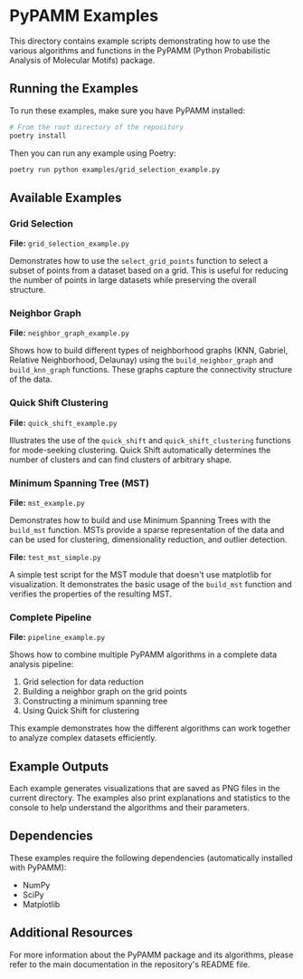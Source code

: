 # PyPAMM Examples

This directory contains example scripts demonstrating how to use the various algorithms and functions in the PyPAMM (Python Probabilistic Analysis of Molecular Motifs) package.

## Running the Examples

To run these examples, make sure you have PyPAMM installed:

```bash
# From the root directory of the repository
poetry install
```

Then you can run any example using Poetry:

```bash
poetry run python examples/grid_selection_example.py
```

## Available Examples

### Grid Selection

**File:** `grid_selection_example.py`

Demonstrates how to use the `select_grid_points` function to select a subset of points from a dataset based on a grid. This is useful for reducing the number of points in large datasets while preserving the overall structure.

### Neighbor Graph

**File:** `neighbor_graph_example.py`

Shows how to build different types of neighborhood graphs (KNN, Gabriel, Relative Neighborhood, Delaunay) using the `build_neighbor_graph` and `build_knn_graph` functions. These graphs capture the connectivity structure of the data.

### Quick Shift Clustering

**File:** `quick_shift_example.py`

Illustrates the use of the `quick_shift` and `quick_shift_clustering` functions for mode-seeking clustering. Quick Shift automatically determines the number of clusters and can find clusters of arbitrary shape.

### Minimum Spanning Tree (MST)

**File:** `mst_example.py`

Demonstrates how to build and use Minimum Spanning Trees with the `build_mst` function. MSTs provide a sparse representation of the data and can be used for clustering, dimensionality reduction, and outlier detection.

**File:** `test_mst_simple.py`

A simple test script for the MST module that doesn't use matplotlib for visualization. It demonstrates the basic usage of the `build_mst` function and verifies the properties of the resulting MST.

### Complete Pipeline

**File:** `pipeline_example.py`

Shows how to combine multiple PyPAMM algorithms in a complete data analysis pipeline:
1. Grid selection for data reduction
2. Building a neighbor graph on the grid points
3. Constructing a minimum spanning tree
4. Using Quick Shift for clustering

This example demonstrates how the different algorithms can work together to analyze complex datasets efficiently.

## Example Outputs

Each example generates visualizations that are saved as PNG files in the current directory. The examples also print explanations and statistics to the console to help understand the algorithms and their parameters.

## Dependencies

These examples require the following dependencies (automatically installed with PyPAMM):

- NumPy
- SciPy
- Matplotlib

## Additional Resources

For more information about the PyPAMM package and its algorithms, please refer to the main documentation in the repository's README file.
